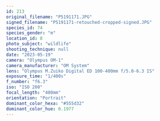 ```yaml
---
id: 213
original_filename: "P5191171.JPG"
signed_filename: "P5191171-retouched-cropped-signed.JPG"
species_id: 74
species_gender: "m"
location_id: 8
photo_subject: "wildlife"
shooting_technique: null
date: "2023-05-19"
camera: "Olympus OM-1"
camera_manufacturer: "OM System"
lens: "Olympus M.Zuiko Digital ED 100-400mm f/5.0-6.3 IS"
exposure_time: "1/400s"
f_number: "f6.3"
iso: "ISO 200"
focal_length: "400mm"
orientation: "Portrait"
dominant_color_hexa: "#555d32"
dominant_color_hue: 0.1977
---
```

